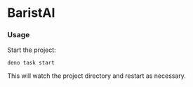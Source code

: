 # BaristAI

### Usage

Start the project:

```
deno task start
```

This will watch the project directory and restart as necessary.

